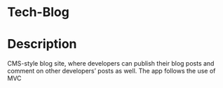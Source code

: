 # Tech-Blog

# Description

CMS-style blog site, where developers can publish their blog posts and comment on other developers’ posts as well. The app follows the use of MVC
